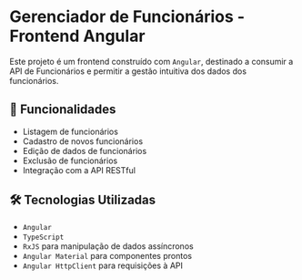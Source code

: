 # Gerenciador de Funcionários - Frontend Angular

Este projeto é um frontend construído com `Angular`, destinado a consumir a API de Funcionários e permitir a gestão intuitiva dos dados dos funcionários.

## 📌 Funcionalidades

- Listagem de funcionários
- Cadastro de novos funcionários
- Edição de dados de funcionários
- Exclusão de funcionários
- Integração com a API RESTful

## 🛠️ Tecnologias Utilizadas

- `Angular`
- `TypeScript`
- `RxJS` para manipulação de dados assíncronos
- `Angular Material` para componentes prontos
- `Angular HttpClient` para requisições à API
